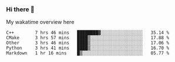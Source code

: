 ### Hi there 👋

<!--
**Jassy930/Jassy930** is a ✨ _special_ ✨ repository because its `README.md` (this file) appears on your GitHub profile.

Here are some ideas to get you started:

- 🔭 I’m currently working on ...
- 🌱 I’m currently learning ...
- 👯 I’m looking to collaborate on ...
- 🤔 I’m looking for help with ...
- 💬 Ask me about ...
- 📫 How to reach me: ...
- 😄 Pronouns: ...
- ⚡ Fun fact: ...
-->

My wakatime overview here
<!--START_SECTION:waka-->
```text
C++        7 hrs 46 mins   ████████▓░░░░░░░░░░░░░░░░   35.14 % 
CMake      3 hrs 57 mins   ████▒░░░░░░░░░░░░░░░░░░░░   17.88 % 
Other      3 hrs 46 mins   ████▒░░░░░░░░░░░░░░░░░░░░   17.06 % 
Python     3 hrs 41 mins   ████▒░░░░░░░░░░░░░░░░░░░░   16.70 % 
Markdown   1 hr 16 mins    █▒░░░░░░░░░░░░░░░░░░░░░░░   05.77 % 
```
<!--END_SECTION:waka-->
